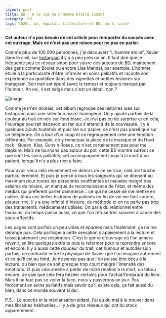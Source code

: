 ```yaml
---
layout: post
title: BD - A la vie de L'Homme étoilé (2020)
category: bd
tags: 2020s, bd, hopital, Littérature et BD, mort, santé
---
```

**Cet auteur n'a pas besoin de cet article pour remporter du succès avec cet ouvrage. Mais ce n'est pas une raison pour ne pas en parler.**

Comme plus de 100 000 personnes, j'ai découvert "L'homme étoilé", Xavier dans le civil, sur <a href="https://www.instagram.com/l.homme.etoile/?hl=fr">Instagram</a> il y a à peu près un an. Il faut dire que je fréquente peu ce réseau sinon pour suivre des auteurs de BD, maintenant des gens comme Boulet ou encore Lisa Mandel, par exemple. L'homme étoilé a la particularité d'être infirmier en soins palliatifs et raconte son expérience au quotidien dans des vignettes et petites histoires sur Instagram. Son trait est épuré (avec le temps) et toujours marqué par l'humour. Ah oui, il est belge mais c'est un détail, non ?

![image](https://filedn.eu/llqi9IBxlYouGRXYG2xlROb/img/2020/alavie.jpg)

Comme je m'en doutais, cet album regroupe ces histoires lues sur Instagram dans une sélection assez homogène. On y ajoute parfois de la couleur au trait en noir sur fond blanc. Je n'ai pas eu de surprise et en cela, l'ouvrage pourrait décevoir un fan qui s'attend à de la nouveauté. Il y a quelques ajouts toutefois et puis lire sur papier, ce n'est pas pareil que sur un téléphone. On a tout d'un coup et ce regroupement crée une émotion différente. Par exemple, on y remarque la place de la musique et du Hard rock : Queen, Kiss, Guns n Roses, ce n'est certainement pas pour me déplaire. Mais ne tournons pas autour du pot, cette BD montre surtout ce que sont les soins palliatifs, cet accompagnement jusqu'à la mort d'un patient, lorsqu'il n'y a plus rien à faire.

Pour avoir vécu cela récemment en dehors de ce service, cela me touche particulièrement. Et puis je pense à tous les soignants qui se donnent au maximum pour toutes les personnes souffrantes et malades malgré des salaires de misère, un manque de reconnaissance de l'état, et même des médias qui préfèrent parler commerce... ce qui ne cesse de me mettre en colère. Alors ces belles histoires de patients en fin de vie me font sourire, pleurer, rire. Il y a une infinité d'histoire, de méthode et on ne parle pas trop des traitements, médicaments utilisés. On parle du relationnel entre humains, du temps passé aussi, ce que l'on refuse très souvent à cause des sous-effectifs. 

Les pages sont parfois un peu vides et épurées mais finalement, ça ne me dérange pas. Cela participe à cette sensation d’apaisement à la lecture et laisse justement une respiration. C'est le genre d'ouvrage où l'on aimera revenir, en lire quelques extraits puis le refermer pour le reprendre encore et encore. Il y a aussi cette douceur du trait, cet humour et autodérision parfois, ce contraste entre le physique de Xavier que l'on imagine autrement et ce qu'il est au fond. Je ne pense pas que l'on puisse être déçu à la lecture, ou bien que ce soit presque trop court malgré l'intensité des émotions. Et puis cela amène à parler de notre relation à la mort, un tabou encore. Je sais que cela fera hésiter certains pour l'achat/l'emprunt du livre. Mais il ne faut pas se voiler la face, nous y passerons un jour. Pas forcément en soins palliatifs mais savoir qu'il existe cela, ça fait aussi du bien, dans ce monde souvent si dur. 

P.S. : Le succès et la médiatisation aidant, j'ai eu du mal à le trouver dans mes librairies habituelles.. Il y a de gros réseaux qui ont du stock apparemment.

